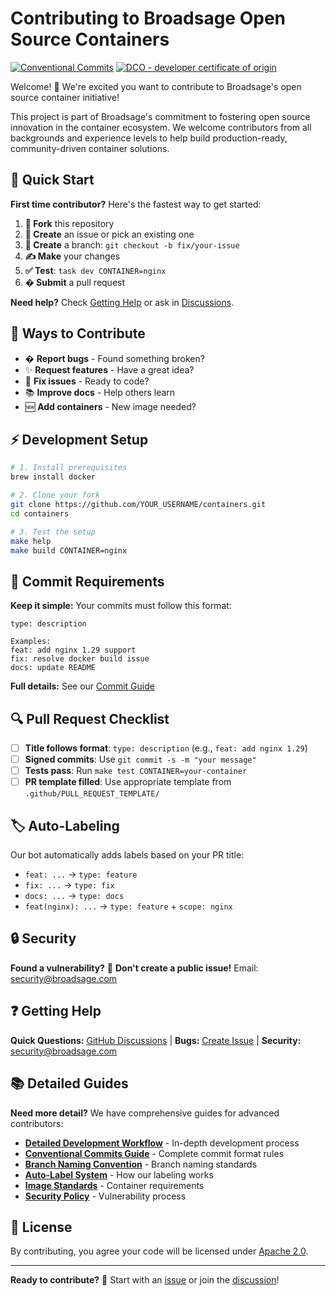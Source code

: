 <!--
SPDX-FileCopyrightText: Copyright (c) 2025 Broadsage <opensource@broadsage.com>

SPDX-License-Identifier: Apache-2.0
-->

# Contributing to Broadsage Open Source Containers

[![Conventional Commits](https://img.shields.io/badge/Conventional%20Commits-1.0.0-%23FE5196?style=flat&logo=conventionalcommits&logoColor=white)](https://conventionalcommits.org)
[![DCO - developer certificate of origin](https://img.shields.io/badge/DCO-Developer%20Certificate%20of%20Origin-lightyellow?style=flat)](https://developercertificate.org/)

Welcome! 👋 We're excited you want to contribute to Broadsage's open source container initiative!

This project is part of Broadsage's commitment to fostering open source innovation in the container ecosystem. We welcome contributors from all backgrounds and experience levels to help build production-ready, community-driven container solutions.

## 🚀 Quick Start

**First time contributor?** Here's the fastest way to get started:

1. **🍴 Fork** this repository
2. **📝 Create** an issue or pick an existing one
3. **🌿 Create** a branch: `git checkout -b fix/your-issue`
4. **✍️ Make** your changes
5. **✅ Test**: `task dev CONTAINER=nginx`
6. **� Submit** a pull request

**Need help?** Check [Getting Help](#-getting-help) or ask in [Discussions](../../discussions).

## 🎯 Ways to Contribute

- � **Report bugs** - Found something broken?
- ✨ **Request features** - Have a great idea?
- 🔧 **Fix issues** - Ready to code?
- 📚 **Improve docs** - Help others learn
- 🆕 **Add containers** - New image needed?

## ⚡ Development Setup

```bash
# 1. Install prerequisites
brew install docker

# 2. Clone your fork
git clone https://github.com/YOUR_USERNAME/containers.git
cd containers

# 3. Test the setup
make help
make build CONTAINER=nginx
```

## 📝 Commit Requirements

**Keep it simple:** Your commits must follow this format:

```text
type: description

Examples:
feat: add nginx 1.29 support
fix: resolve docker build issue
docs: update README
```

**Full details:** See our [Commit Guide](docs/conventional-commits.md)

## 🔍 Pull Request Checklist

- [ ] **Title follows format**: `type: description` (e.g., `feat: add nginx 1.29`)
- [ ] **Signed commits**: Use `git commit -s -m "your message"`
- [ ] **Tests pass**: Run `make test CONTAINER=your-container`
- [ ] **PR template filled**: Use appropriate template from `.github/PULL_REQUEST_TEMPLATE/`

## 🏷️ Auto-Labeling

Our bot automatically adds labels based on your PR title:

- `feat: ...` → `type: feature`
- `fix: ...` → `type: fix`
- `docs: ...` → `type: docs`
- `feat(nginx): ...` → `type: feature` + `scope: nginx`

## 🔒 Security

**Found a vulnerability?** 🚨 **Don't create a public issue!**
Email: [security@broadsage.com](mailto:security@broadsage.com)

## ❓ Getting Help

**Quick Questions:** [GitHub Discussions](../../discussions) | **Bugs:** [Create Issue](../../issues/new) | **Security:** [security@broadsage.com](mailto:security@broadsage.com)

## 📚 Detailed Guides

**Need more detail?** We have comprehensive guides for advanced contributors:

- **[Detailed Development Workflow](docs/contributing-detailed.md)** - In-depth development process
- **[Conventional Commits Guide](docs/conventional-commits.md)** - Complete commit format rules
- **[Branch Naming Convention](docs/branch-naming.md)** - Branch naming standards  
- **[Auto-Label System](docs/auto-label-system.md)** - How our labeling works
- **[Image Standards](docs/image-standards.md)** - Container requirements
- **[Security Policy](SECURITY.md)** - Vulnerability process

## 📄 License

By contributing, you agree your code will be licensed under [Apache 2.0](LICENSE).

---

**Ready to contribute?** 🚀 Start with an [issue](../../issues) or join the [discussion](../../discussions)!
